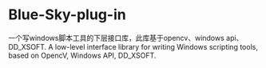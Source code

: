 # Blue-Sky-plug-in
一个写windows脚本工具的下层接口库，此库基于opencv、windows api、DD_XSOFT.
A low-level interface library for writing Windows scripting tools, based on OpencV, Windows API, DD_XSOFT.
